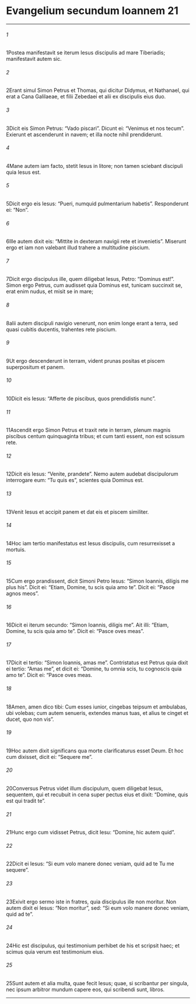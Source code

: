 
# Evangelium secundum Ioannem 21
***
###### 1
<span class=vrs>1</span>Postea manifestavit se iterum Iesus discipulis ad mare Tiberiadis; manifestavit autem sic.
###### 2
<span class=vrs>2</span>Erant simul Simon Petrus et Thomas, qui dicitur Didymus, et Nathanael, qui erat a Cana Galilaeae, et filii Zebedaei et alii ex discipulis eius duo.
###### 3
<span class=vrs>3</span>Dicit eis Simon Petrus: “Vado piscari”. Dicunt ei: “Venimus et nos tecum”. Exierunt et ascenderunt in navem; et illa nocte nihil prendiderunt.
###### 4
<span class=vrs>4</span>Mane autem iam facto, stetit Iesus in litore; non tamen sciebant discipuli quia Iesus est.
###### 5
<span class=vrs>5</span>Dicit ergo eis Iesus: “Pueri, numquid pulmentarium habetis”. Responderunt ei: “Non”.
###### 6
<span class=vrs>6</span>Ille autem dixit eis: “Mittite in dexteram navigii rete et invenietis”. Miserunt ergo et iam non valebant illud trahere a multitudine piscium.
###### 7
<span class=vrs>7</span>Dicit ergo discipulus ille, quem diligebat Iesus, Petro: “Dominus est!”. Simon ergo Petrus, cum audisset quia Dominus est, tunicam succinxit se, erat enim nudus, et misit se in mare;
###### 8
<span class=vrs>8</span>alii autem discipuli navigio venerunt, non enim longe erant a terra, sed quasi cubitis ducentis, trahentes rete piscium.
###### 9
<span class=vrs>9</span>Ut ergo descenderunt in terram, vident prunas positas et piscem superpositum et panem.
###### 10
<span class=vrs>10</span>Dicit eis Iesus: “Afferte de piscibus, quos prendidistis nunc”.
###### 11
<span class=vrs>11</span>Ascendit ergo Simon Petrus et traxit rete in terram, plenum magnis piscibus centum quinquaginta tribus; et cum tanti essent, non est scissum rete.
###### 12
<span class=vrs>12</span>Dicit eis Iesus: “Venite, prandete”. Nemo autem audebat discipulorum interrogare eum: “Tu quis es”, scientes quia Dominus est.
###### 13
<span class=vrs>13</span>Venit Iesus et accipit panem et dat eis et piscem similiter.
###### 14
<span class=vrs>14</span>Hoc iam tertio manifestatus est Iesus discipulis, cum resurrexisset a mortuis.
###### 15
<span class=vrs>15</span>Cum ergo prandissent, dicit Simoni Petro Iesus: “Simon Ioannis, diligis me plus his”. Dicit ei: “Etiam, Domine, tu scis quia amo te”. Dicit ei: “Pasce agnos meos”.
###### 16
<span class=vrs>16</span>Dicit ei iterum secundo: “Simon Ioannis, diligis me”. Ait illi: “Etiam, Domine, tu scis quia amo te”. Dicit ei: “Pasce oves meas”.
###### 17
<span class=vrs>17</span>Dicit ei tertio: “Simon Ioannis, amas me”. Contristatus est Petrus quia dixit ei tertio: “Amas me”, et dicit ei: “Domine, tu omnia scis, tu cognoscis quia amo te”. Dicit ei: “Pasce oves meas.
###### 18
<span class=vrs>18</span>Amen, amen dico tibi: Cum esses iunior, cingebas teipsum et ambulabas, ubi volebas; cum autem senueris, extendes manus tuas, et alius te cinget et ducet, quo non vis”.
###### 19
<span class=vrs>19</span>Hoc autem dixit significans qua morte clarificaturus esset Deum. Et hoc cum dixisset, dicit ei: “Sequere me”.
###### 20
<span class=vrs>20</span>Conversus Petrus videt illum discipulum, quem diligebat Iesus, sequentem, qui et recubuit in cena super pectus eius et dixit: “Domine, quis est qui tradit te”.
###### 21
<span class=vrs>21</span>Hunc ergo cum vidisset Petrus, dicit Iesu: “Domine, hic autem quid”.
###### 22
<span class=vrs>22</span>Dicit ei Iesus: “Si eum volo manere donec veniam, quid ad te Tu me sequere”.
###### 23
<span class=vrs>23</span>Exivit ergo sermo iste in fratres, quia discipulus ille non moritur. Non autem dixit ei Iesus: “Non moritur”, sed: “Si eum volo manere donec veniam, quid ad te”.
###### 24
<span class=vrs>24</span>Hic est discipulus, qui testimonium perhibet de his et scripsit haec; et scimus quia verum est testimonium eius.
###### 25
<span class=vrs>25</span>Sunt autem et alia multa, quae fecit Iesus; quae, si scribantur per singula, nec ipsum arbitror mundum capere eos, qui scribendi sunt, libros.
***

